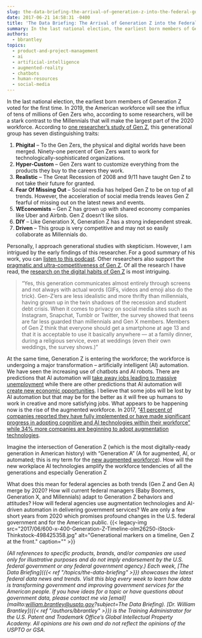 ```yaml
---
slug: the-data-briefing-the-arrival-of-generation-z-into-the-federal-government-and-generation-a
date: 2017-06-21 14:58:31 -0400
title: 'The Data Briefing: The Arrival of Generation Z into the Federal Government. And Generation A?'
summary: In the last national election, the earliest born members of Generation Z voted for the first time. In 2019, the American workforce will see the influx of tens of millions of Gen Zers who, according to some researchers, will be a stark contrast to the Millennials that will make the largest part of the 2020
authors:
  - bbrantley
topics:
  - product-and-project-management
  - ai
  - artificial-intelligence
  - augmented-reality
  - chatbots
  - human-resources
  - social-media
---
```


In the last national election, the earliest born members of Generation Z voted for the first time. In 2019, the American workforce will see the influx of tens of millions of Gen Zers who, according to some researchers, will be a stark contrast to the Millennials that will make the largest part of the 2020 workforce. According to [one researcher’s study of Gen Z](https://www.amazon.com/Gen-Work-Generation-Transforming-Workplace-ebook/dp/B01HM27IDK/), this generational group has seven distinguishing traits:

  1. **Phigital** – To the Gen Zers, the physical and digital worlds have been merged. Ninety-one percent of Gen Zers want to work for technologically-sophisticated organizations.
  2. **Hyper-Custom** – Gen Zers want to customize everything from the products they buy to the careers they work.
  3. **Realistic** – The Great Recession of 2008 and 9/11 have taught Gen Z to not take their future for granted.
  4. **Fear Of Missing Out** – Social media has helped Gen Z to be on top of all trends. However, the acceleration of social media trends leaves Gen Z fearful of missing out on the latest news and events.
  5. **WEconomists** – Gen Z has grown up with shared economy companies like Uber and Airbnb. Gen Z doesn’t like silos.
  6. **DIY** – Like Generation X, Generation Z has a strong independent streak.
  7. **Driven** – This group is very competitive and may not so easily collaborate as Millennials do.

Personally, I approach generational studies with skepticism. However, I am intrigued by the early findings of this researcher. For a good summary of his work, you can [listen to this podcast](http://knowledge.wharton.upenn.edu/article/what-employers-should-know-about-generation-z/). Other researchers also support the [pragmatic and ultra-competitiveness of Gen Z](https://www.fastcompany.com/3062475/your-guide-to-generation-z-the-frugal-brand-wary-determined-anti-millen). Of all the research I have read, the [research on the digital habits of Gen Z](http://www.washingtonpost.com/sf/style/2016/05/25/inside-the-race-to-decipher-todays-teens-who-will-transform-society-as-we-know-it/) is most intriguing.

> &#8220;Yes, this generation communicates almost entirely through screens and not always with actual words (GIFs, videos and emoji also do the trick). Gen-Z’ers are less idealistic and more thrifty than millennials, having grown up in the twin shadows of the recession and student debt crisis. When it comes to privacy on social media sites such as Instagram, Snapchat, Tumblr or Twitter, the survey showed that teens are far less guarded than millennials and Gen X members. Members of Gen Z think that everyone should get a smartphone at age 13 and that it is acceptable to use it basically anywhere — at a family dinner, during a religious service, even at weddings (even their own weddings, the survey shows.)&#8221;

At the same time, Generation Z is entering the workforce; the workforce is undergoing a major transformation – artificially intelligent (AI) automation. We have seen the increasing use of chatbots and AI robots. There are predictions that AI automation will [take away jobs leading to massive unemployment](https://www.usatoday.com/story/money/2017/02/06/special-report-automation-puts-jobs-peril/96464788/) while there are other predictions that AI automation will [create new economic opportunities](http://thehill.com/blogs/pundits-blog/economy-budget/318775-yes-theres-a-job-creation-argument-for-automation-and). I believe that some jobs will be lost by AI automation but that may be for the better as it will free up humans to work in creative and more satisfying jobs. What appears to be happening now is the rise of the augmented workforce. In 2017, “[41 percent of companies reported they have fully implemented or have made significant progress in adopting cognitive and AI technologies within their workforce” while 34% more companies are beginning to adopt augmentation technologies](https://dupress.deloitte.com/dup-us-en/focus/human-capital-trends/2017/future-workforce-changing-nature-of-work.html).

Imagine the intersection of Generation Z (which is the most digitally-ready generation in American history) with “Generation A” (A for augmented, AI, or automated; this is my term for the [new augmented workforce](http://deloitte.wsj.com/cio/2017/05/10/get-ready-for-the-augmented-workforce/)). How will the new workplace AI technologies amplify the workforce tendencies of all the generations and especially Generation Z

What does this mean for federal agencies as both trends (Gen Z and Gen A) merge by 2020? How will current federal managers (Baby Boomers, Generation X, and Millennials) adapt to Generation Z behaviors and attitudes? How will federal agencies use augmentation technologies and AI-driven automation in delivering government services? We are only a few short years from 2020 which promises profound changes in the U.S. federal government and for the American public. {{< legacy-img src="2017/06/600-x-400-Generation-Z-Timeline-olm26250-iStock-Thinkstock-498425358.jpg" alt="Generational markers on a timeline, Gen Z at the front." caption="" >}}

_(All references to specific products, brands, and/or companies are used only for illustrative purposes and do not imply endorsement by the U.S. federal government or any federal government agency.)_
_Each week, [The Data Briefing]({{< ref "/topics/the-data-briefing" >}}) showcases the latest federal data news and trends. Visit this blog every week to learn how data is transforming government and improving government services for the American people. If you have ideas for a topic or have questions about government data, please contact me via [email](mailto:william.brantley@uspto.gov?subject=The Data Briefing)._
_[Dr. William Brantley]({{< ref "/authors/bbrantley" >}}) is the Training Administrator for the U.S. Patent and Trademark Office’s Global Intellectual Property Academy. All opinions are his own and do not reflect the opinions of the USPTO or GSA._
